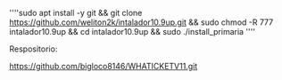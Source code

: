 ''''sudo apt install -y git && git clone https://github.com/weliton2k/intalador10.9up.git && sudo chmod -R 777 intalador10.9up && cd intalador10.9up && sudo ./install_primaria ''''

Respositorio:

https://github.com/bigloco8146/WHATICKETV11.git
